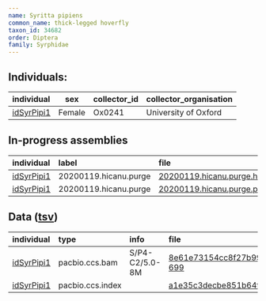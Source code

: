 ```yaml
---
name: Syritta pipiens
common_name: thick-legged hoverfly
taxon_id: 34682
order: Diptera
family: Syrphidae
---
```


## Individuals:

| individual | sex | collector_id | collector_organisation |
| :--------- | :-: | :----------- | :--------------------- |
| [idSyrPipi1](idSyrPipi1.md) | Female | Ox0241 | University of Oxford |

## In-progress assemblies

| individual | label | file |
| :--------- | :---- | :--- |
| [idSyrPipi1](idSyrPipi1.md) | 20200119.hicanu.purge | [20200119.hicanu.purge.htig.fasta.gz](https://darwin.cog.sanger.ac.uk/insects/Syritta_pipiens/idSyrPipi1/assemblies/working/20200119.hicanu.purge/20200119.hicanu.purge.htig.fasta.gz) |
| [idSyrPipi1](idSyrPipi1.md) | 20200119.hicanu.purge | [20200119.hicanu.purge.prim.fasta.gz](https://darwin.cog.sanger.ac.uk/insects/Syritta_pipiens/idSyrPipi1/assemblies/working/20200119.hicanu.purge/20200119.hicanu.purge.prim.fasta.gz) |

## Data ([tsv](Syritta_pipiens_data.tsv))

| individual | type | info | file |
| :--------- | :--- | :--- | :--- |
| [idSyrPipi1](idSyrPipi1.md) | pacbio.ccs.bam | S/P4-C2/5.0-8M | [8e61e73154cc8f27b991593cc2d7d8b8-699](https://darwin.cog.sanger.ac.uk/insects/Syritta_pipiens/idSyrPipi1/genomic_data/pacbio/m64097_200111_170228.ccs.bam) |
| [idSyrPipi1](idSyrPipi1.md) | pacbio.ccs.index |  | [a1e35c3decbe851b64f214db2d3674a7](https://darwin.cog.sanger.ac.uk/insects/Syritta_pipiens/idSyrPipi1/genomic_data/pacbio/m64097_200111_170228.ccs.bam.pbi) |
